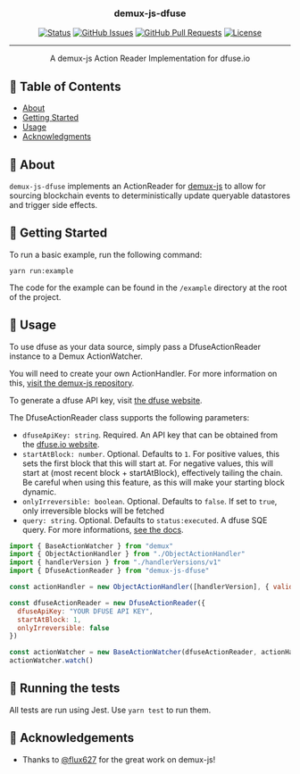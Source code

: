 <!-- <p align="center">
  <a href="" rel="noopener">
 <img width=200px height=200px src="https://i.imgur.com/6wj0hh6.jpg" alt="Project logo"></a>
</p> -->

<h3 align="center">demux-js-dfuse</h3>

<div align="center">

[![Status](https://img.shields.io/badge/status-alpha-blue.svg)]()
[![GitHub Issues](https://img.shields.io/github/issues/dfuse-io/demux-js-dfuse.svg)](https://github.com/dfuse-io/demux-js-dfuse/issues)
[![GitHub Pull Requests](https://img.shields.io/github/issues-pr/dfuse-io/demux-js-dfuse.svg)](https://github.com/dfuse-io/demux-js-dfuse/pulls)
[![License](https://img.shields.io/badge/license-MIT-blue.svg)](/LICENSE)

</div>

---

<p align="center">A demux-js Action Reader Implementation  for dfuse.io
    <br> 
</p>

## 📝 Table of Contents

- [About](#about)
- [Getting Started](#getting_started)
- [Usage](#usage)
- [Acknowledgments](#acknowledgement)

## 🧐 About <a name = "about"></a>

`demux-js-dfuse` implements an ActionReader for [demux-js](https://github.com/EOSIO/demux-js) to allow for sourcing blockchain events to deterministically update queryable datastores and trigger side effects.

## 🏁 Getting Started <a name = "getting_started"></a>

To run a basic example, run the following command:

`yarn run:example`

The code for the example can be found in the `/example` directory at the root of the project.

## 🛫 Usage <a name="usage"></a>

To use dfuse as your data source, simply pass a DfuseActionReader instance to a Demux ActionWatcher.

You will need to create your own ActionHandler. For more information on this, [visit the demux-js repository](https://github.com/EOSIO/demux-js).

To generate a dfuse API key, visit [the dfuse website](https://www.dfuse.io).

The DfuseActionReader class supports the following parameters:

- `dfuseApiKey: string`. Required. An API key that can be obtained from the [dfuse.io website](dfuse.io).
- `startAtBlock: number`. Optional. Defaults to `1`. For positive values, this sets the first block that this will start at. For negative values, this will start at (most recent block + startAtBlock), effectively tailing the chain. Be careful when using this feature, as this will make your starting block dynamic.
- `onlyIrreversible: boolean`. Optional. Defaults to `false`. If set to `true`, only irreversible blocks will be fetched
- `query: string`. Optional. Defaults to `status:executed`. A dfuse SQE query. For more informations, [see the docs](https://docs.dfuse.io/#dfuse-query-language).

```js
import { BaseActionWatcher } from "demux"
import { ObjectActionHandler } from "./ObjectActionHandler"
import { handlerVersion } from "./handlerVersions/v1"
import { DfuseActionReader } from "demux-js-dfuse"

const actionHandler = new ObjectActionHandler([handlerVersion], { validateBlockHashes: false })

const dfuseActionReader = new DfuseActionReader({
  dfuseApiKey: "YOUR DFUSE API KEY",
  startAtBlock: 1,
  onlyIrreversible: false
})

const actionWatcher = new BaseActionWatcher(dfuseActionReader, actionHandler, 100)
actionWatcher.watch()
```

## 🔧 Running the tests <a name = "tests"></a>

All tests are run using Jest. Use `yarn test` to run them.

## 🎉 Acknowledgements <a name = "acknowledgement"></a>

- Thanks to [@flux627](https://github.com/flux627) for the great work on demux-js!
